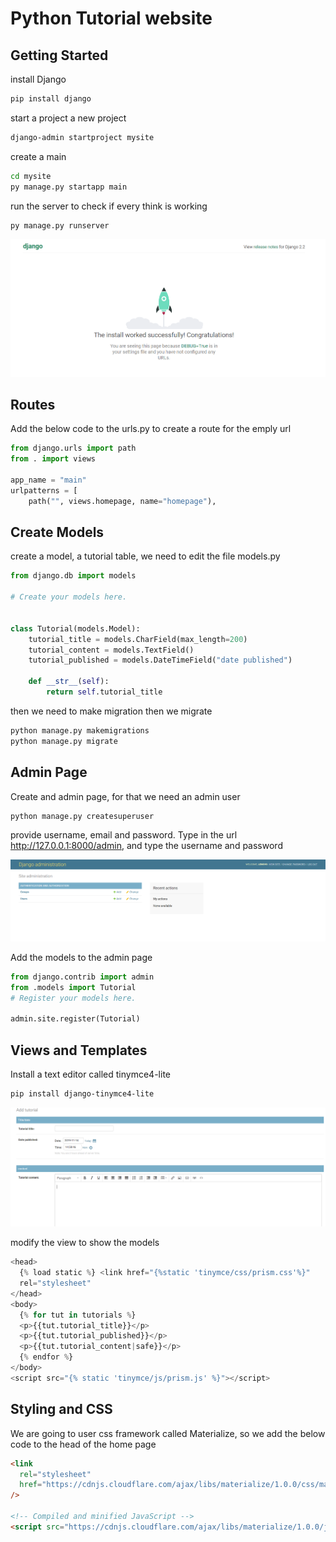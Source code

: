 # Python Tutorial website

## Getting Started

install Django

```bash
pip install django
```

start a project a new project

```bash
django-admin startproject mysite
```

create a main

```bash
cd mysite
py manage.py startapp main
```

run the server to check if every think is working

```bash
py manage.py runserver
```

![boilerplat](reademeimages/boilerplate.PNG)

## Routes

Add the below code to the urls.py to create a route for the emply url

```python
from django.urls import path
from . import views

app_name = "main"
urlpatterns = [
    path("", views.homepage, name="homepage"),
```

## Create Models

create a model, a tutorial table, we need to edit the file models.py

```python
from django.db import models

# Create your models here.


class Tutorial(models.Model):
    tutorial_title = models.CharField(max_length=200)
    tutorial_content = models.TextField()
    tutorial_published = models.DateTimeField("date published")

    def __str__(self):
        return self.tutorial_title

```

then we need to make migration then we migrate

```bash
python manage.py makemigrations
python manage.py migrate
```

## Admin Page

Create and admin page, for that we need an admin user

```bash
python manage.py createsuperuser
```

provide username, email and password.
Type in the url http://127.0.0.1:8000/admin, and type the username and password

![djangoadmin](reademeimages/djangoadmin.PNG)

Add the models to the admin page

```python
from django.contrib import admin
from .models import Tutorial
# Register your models here.

admin.site.register(Tutorial)
```

## Views and Templates

Install a text editor called tinymce4-lite

```bash
pip install django-tinymce4-lite
```

![texteditor](reademeimages/texteditor.PNG)

modify the view to show the models

```python
<head>
  {% load static %} <link href="{%static 'tinymce/css/prism.css'%}"
  rel="stylesheet"
</head>
<body>
  {% for tut in tutorials %}
  <p>{{tut.tutorial_title}}</p>
  <p>{{tut.tutorial_published}}</p>
  <p>{{tut.tutorial_content|safe}}</p>
  {% endfor %}
</body>
<script src="{% static 'tinymce/js/prism.js' %}"></script>
```

## Styling and CSS

We are going to user css framework called Materialize, so we add the below code to the head of the home page

```html
<link
  rel="stylesheet"
  href="https://cdnjs.cloudflare.com/ajax/libs/materialize/1.0.0/css/materialize.min.css"
/>

<!-- Compiled and minified JavaScript -->
<script src="https://cdnjs.cloudflare.com/ajax/libs/materialize/1.0.0/js/materialize.min.js"></script>
```

